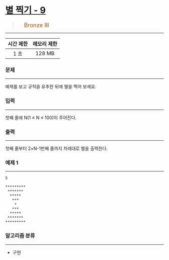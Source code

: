 # [별 찍기 - 9](https://www.acmicpc.net/problem/2446)

> <img src="https://d2gd6pc034wcta.cloudfront.net/tier/3.svg" width="16" heigth="21" style = "vertical-align: middle;"/>&nbsp;<span style="font-size: 18px; color: #ad5600;">Bronze III</span>

***

<div align="center">

|시간 제한|메모리 제한|
|:---:|:---:|
|1 초 |128 MB|

</div>

### 문제

***

예제를 보고 규칙을 유추한 뒤에 별을 찍어 보세요.

### 입력

***

첫째 줄에 N(1 ≤ N ≤ 100)이 주어진다.

### 출력

***

첫째 줄부터 2×N-1번째 줄까지 차례대로 별을 출력한다.

### 예제 1

***

```
5
```

```
*********
 *******
  *****
   ***
    *
   ***
  *****
 *******
*********
```

### 알고리즘 분류

***

* 구현


